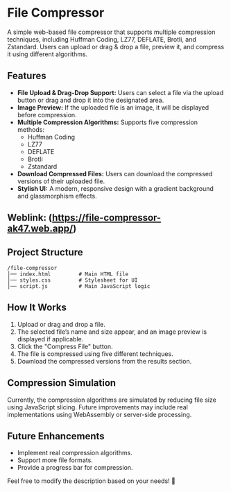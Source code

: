 # File Compressor

A simple web-based file compressor that supports multiple compression techniques, including Huffman Coding, LZ77, DEFLATE, Brotli, and Zstandard. Users can upload or drag & drop a file, preview it, and compress it using different algorithms.

## Features

- **File Upload & Drag-Drop Support:** Users can select a file via the upload button or drag and drop it into the designated area.
- **Image Preview:** If the uploaded file is an image, it will be displayed before compression.
- **Multiple Compression Algorithms:** Supports five compression methods:
  - Huffman Coding
  - LZ77
  - DEFLATE
  - Brotli
  - Zstandard
- **Download Compressed Files:** Users can download the compressed versions of their uploaded file.
- **Stylish UI:** A modern, responsive design with a gradient background and glassmorphism effects.

## Weblink: (https://file-compressor-ak47.web.app/)

## Project Structure

```
/file-compressor
│── index.html         # Main HTML file
│── styles.css         # Stylesheet for UI
│── script.js          # Main JavaScript logic
```

## How It Works

1. Upload or drag and drop a file.
2. The selected file’s name and size appear, and an image preview is displayed if applicable.
3. Click the "Compress File" button.
4. The file is compressed using five different techniques.
5. Download the compressed versions from the results section.

## Compression Simulation

Currently, the compression algorithms are simulated by reducing file size using JavaScript slicing. Future improvements may include real implementations using WebAssembly or server-side processing.

## Future Enhancements

- Implement real compression algorithms.
- Support more file formats.
- Provide a progress bar for compression.

Feel free to modify the description based on your needs! 🚀
